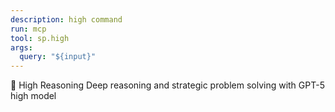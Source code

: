 ```yaml
---
description: high command
run: mcp
tool: sp.high
args:
  query: "${input}"
---
```


🧠 High Reasoning
Deep reasoning and strategic problem solving with GPT-5 high model
